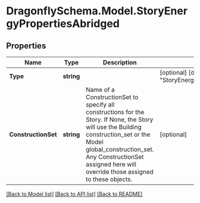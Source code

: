 
# DragonflySchema.Model.StoryEnergyPropertiesAbridged

## Properties

Name | Type | Description | Notes
------------ | ------------- | ------------- | -------------
**Type** | **string** |  | [optional] [default to "StoryEnergyPropertiesAbridged"]
**ConstructionSet** | **string** | Name of a ConstructionSet to specify all constructions for the Story. If None, the Story will use the Building construction_set or the Model global_construction_set. Any ConstructionSet assigned here will override those assigned to these objects. | [optional] 

[[Back to Model list]](../README.md#documentation-for-models)
[[Back to API list]](../README.md#documentation-for-api-endpoints)
[[Back to README]](../README.md)


